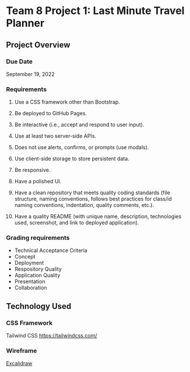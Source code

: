 # Team 8 Project 1: Last Minute Travel Planner

## Project Overview

### Due Date
September 19, 2022

### Requirements

1. Use a CSS framework other than Bootstrap.

2. Be deployed to GitHub Pages.

3. Be interactive (i.e., accept and respond to user input).

4. Use at least two server-side APIs.

5. Does not use alerts, confirms, or prompts (use modals).

6. Use client-side storage to store persistent data.

7. Be responsive.

8. Have a polished UI.

9. Have a clean repository that meets quality coding standards (file structure, naming conventions, follows best practices for class/id naming conventions, indentation, quality comments, etc.).

10. Have a quality README (with unique name, description, technologies used, screenshot, and link to deployed application).

### Grading requirements

- Technical Acceptance Criteria
- Concept
- Deployment
- Respository Quality
- Application Quality
- Presentation
- Collaboration

## Technology Used 

### CSS Framework
Tailwind CSS
https://tailwindcss.com/

### Wireframe
[Excalidraw](images/wireframe/wireframe-2022-09-14-1015.png)
